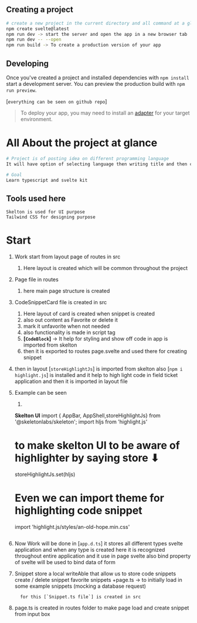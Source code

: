 
## Creating a project

```bash
# create a new project in the current directory and all command at a glance 
npm create svelte@latest
npm run dev -> start the server and open the app in a new browser tab
npm run dev -- --open
npm run build -> To create a production version of your app

```

## Developing
Once you've created a project and installed dependencies with `npm install` start a development server.
You can preview the production build with `npm run preview`.

[`everything can be seen on github repo`]

> To deploy your app, you may need to install an [adapter](https://kit.svelte.dev/docs/adapters) for your target environment.



# All About the project at glance 
```bash
# Project is of posting idea on different programming language
It will have option of selecting language then writing title and then code snippet then create snippet button 

# Goal
Learn typescript and svelte kit 
```

## Tools used here 
```
Skelton is used for UI purpose 
Tailwind CSS for designing purpose 
``` 

# Start
1. Work start from layout page of routes in src 
   1. Here layout is created which will be common throughout the project
2. Page file in routes 
   1. here main page structure is created 
3. CodeSnippetCard file is created in src
   1. Here layout of card is created when snippet is created
   2. also out content as Favorite or delete it 
   3. mark it unfavorite when not needed
   4. also functionality is made in script tag 
   5. **[`CodeBlock`]** -> It help for styling and show off code in app is imported from skelton
   6. then it is exported to routes page.svelte and used there for creating snippet 
4. then in layout [`storeHighlightJs`] is imported from skelton also [`npm i highlight.js`] is installed and it help to high light code in field ticket application and then it is imported in layout file 
5. Example can be seen 
   1. ```
   
	**Skelton UI**
	import { AppBar, AppShell,storeHighlightJs} from '@skeletonlabs/skeleton';
	import hljs from 'highlight.js'
	# to make skelton UI to be aware of highlighter by saying store ⬇
	storeHighlightJs.set(hljs)
	# Even we can import theme for highlighting code snippet 
	import 'highlight.js/styles/an-old-hope.min.css'
    
    ```
6. Now Work will be done in [`app.d.ts`] it stores all different types svelte application and when any type is created here it is recognized throughout entire application and it use in page svelte also bind property of svelte will be used to bind data of form 
7. Snippet store 
			a local writeAble that allow us to store code snippets
			create / delete snippet 
			favorite snippets 
			+page.ts -> to initially load in some example snippets (mocking a database request)

         for this [`Snippet.ts file`] is created in src 
8. page.ts is created in routes folder to make page load and create snippet from input box